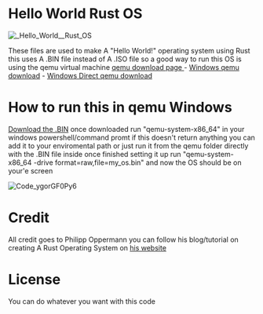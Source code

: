 # Hello World Rust OS

![_Hello_World__Rust_OS](https://user-images.githubusercontent.com/119659110/213738815-b9a7cc42-d348-4980-b920-f715781c3e8d.png)

These files are used to make A "Hello World!" operating system using Rust
this uses A .BIN file instead of A .ISO file so a good way to run this OS is using the qemu virtual machine [qemu download page ](https://www.qemu.org/download) - [Windows qemu download](https://qemu.weilnetz.de/w64/) - [Windows Direct qemu download](https://qemu.weilnetz.de/w64/qemu-w64-setup-20221230.exe)


# How to run this in qemu Windows
[Download the .BIN](https://github.com/interstellarfrog/-Hello-World-Rust-OS/raw/main/my_os.bin) once downloaded run "qemu-system-x86_64" in your windows powershell/command promt if this doesn't return anything you can add it to your enviromental path or just run it from the qemu folder directly with the .BIN file inside once finished setting it up run "qemu-system-x86_64 -drive format=raw,file=my_os.bin"
and now the OS should be on your'e screen


![Code_ygorGF0Py6](https://user-images.githubusercontent.com/119659110/213742343-bd605879-df1e-472a-9486-32bd6cd18a22.png)


# Credit 

All credit goes to Philipp Oppermann you can follow his blog/tutorial on creating A Rust Operating System on [his website](https://os.phil-opp.com/)

# License

You can do whatever you want with this code
